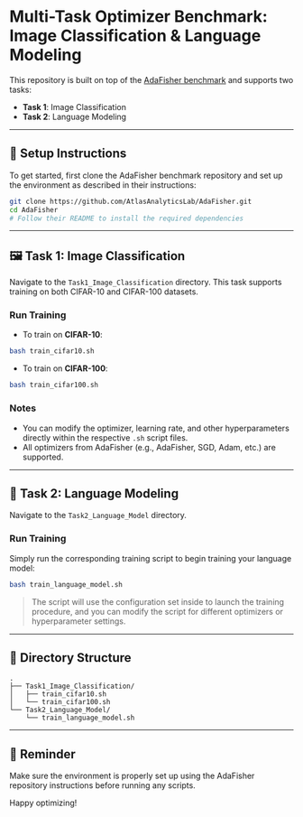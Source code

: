 
# Multi-Task Optimizer Benchmark: Image Classification & Language Modeling

This repository is built on top of the [AdaFisher benchmark](https://github.com/AtlasAnalyticsLab/AdaFisher) and supports two tasks:

- **Task 1**: Image Classification  
- **Task 2**: Language Modeling

---

## 🔧 Setup Instructions

To get started, first clone the AdaFisher benchmark repository and set up the environment as described in their instructions:

```bash
git clone https://github.com/AtlasAnalyticsLab/AdaFisher.git
cd AdaFisher
# Follow their README to install the required dependencies
```

---

## 🖼 Task 1: Image Classification

Navigate to the `Task1_Image_Classification` directory. This task supports training on both CIFAR-10 and CIFAR-100 datasets.

### Run Training

- To train on **CIFAR-10**:

```bash
bash train_cifar10.sh
```

- To train on **CIFAR-100**:

```bash
bash train_cifar100.sh
```

### Notes

- You can modify the optimizer, learning rate, and other hyperparameters directly within the respective `.sh` script files.
- All optimizers from AdaFisher (e.g., AdaFisher, SGD, Adam, etc.) are supported.

---

## 🧠 Task 2: Language Modeling

Navigate to the `Task2_Language_Model` directory.

### Run Training

Simply run the corresponding training script to begin training your language model:

```bash
bash train_language_model.sh
```

> The script will use the configuration set inside to launch the training procedure, and you can modify the script for different optimizers or hyperparameter settings.

---

## 📁 Directory Structure

```
.
├── Task1_Image_Classification/
│   ├── train_cifar10.sh
│   └── train_cifar100.sh
└── Task2_Language_Model/
    └── train_language_model.sh
```

---

## 📌 Reminder

Make sure the environment is properly set up using the AdaFisher repository instructions before running any scripts.

Happy optimizing!
